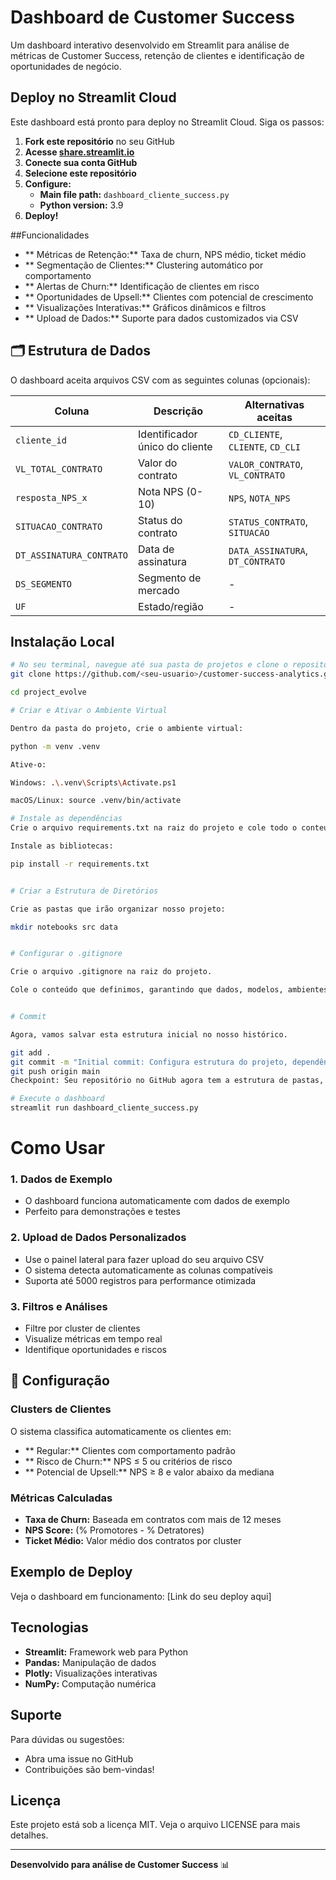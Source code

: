 #  Dashboard de Customer Success

Um dashboard interativo desenvolvido em Streamlit para análise de métricas de Customer Success, retenção de clientes e identificação de oportunidades de negócio.

##  Deploy no Streamlit Cloud

Este dashboard está pronto para deploy no Streamlit Cloud. Siga os passos:

1. **Fork este repositório** no seu GitHub
2. **Acesse [share.streamlit.io](https://share.streamlit.io)**
3. **Conecte sua conta GitHub**
4. **Selecione este repositório**
5. **Configure:**
   - **Main file path:** `dashboard_cliente_success.py`
   - **Python version:** 3.9
6. **Deploy!**



##Funcionalidades

- ** Métricas de Retenção:** Taxa de churn, NPS médio, ticket médio
- ** Segmentação de Clientes:** Clustering automático por comportamento
- ** Alertas de Churn:** Identificação de clientes em risco
- ** Oportunidades de Upsell:** Clientes com potencial de crescimento
- ** Visualizações Interativas:** Gráficos dinâmicos e filtros
- ** Upload de Dados:** Suporte para dados customizados via CSV

## 🗂 Estrutura de Dados

O dashboard aceita arquivos CSV com as seguintes colunas (opcionais):

| Coluna | Descrição | Alternativas aceitas |
|--------|-----------|---------------------|
| `cliente_id` | Identificador único do cliente | `CD_CLIENTE`, `CLIENTE`, `CD_CLI` |
| `VL_TOTAL_CONTRATO` | Valor do contrato | `VALOR_CONTRATO`, `VL_CONTRATO` |
| `resposta_NPS_x` | Nota NPS (0-10) | `NPS`, `NOTA_NPS` |
| `SITUACAO_CONTRATO` | Status do contrato | `STATUS_CONTRATO`, `SITUACAO` |
| `DT_ASSINATURA_CONTRATO` | Data de assinatura | `DATA_ASSINATURA`, `DT_CONTRATO` |
| `DS_SEGMENTO` | Segmento de mercado | - |
| `UF` | Estado/região | - |

##  Instalação Local

```bash
# No seu terminal, navegue até sua pasta de projetos e clone o repositório:
git clone https://github.com/<seu-usuario>/customer-success-analytics.git](https://github.com/seu-usuario/project_evolve.git

cd project_evolve

# Criar e Ativar o Ambiente Virtual

Dentro da pasta do projeto, crie o ambiente virtual:

python -m venv .venv

Ative-o:

Windows: .\.venv\Scripts\Activate.ps1

macOS/Linux: source .venv/bin/activate

# Instale as dependências
Crie o arquivo requirements.txt na raiz do projeto e cole todo o conteúdo que definimos anteriormente.

Instale as bibliotecas:

pip install -r requirements.txt


# Criar a Estrutura de Diretórios

Crie as pastas que irão organizar nosso projeto:

mkdir notebooks src data


# Configurar o .gitignore

Crie o arquivo .gitignore na raiz do projeto.

Cole o conteúdo que definimos, garantindo que dados, modelos, ambientes virtuais e caches sejam ignorados. 


# Commit 

Agora, vamos salvar esta estrutura inicial no nosso histórico.

git add .
git commit -m "Initial commit: Configura estrutura do projeto, dependências e gitignore"
git push origin main
Checkpoint: Seu repositório no GitHub agora tem a estrutura de pastas, o requirements.txt e o .gitignore.

# Execute o dashboard
streamlit run dashboard_cliente_success.py
```

# Como Usar

### 1. **Dados de Exemplo**
- O dashboard funciona automaticamente com dados de exemplo
- Perfeito para demonstrações e testes

### 2. **Upload de Dados Personalizados**
- Use o painel lateral para fazer upload do seu arquivo CSV
- O sistema detecta automaticamente as colunas compatíveis
- Suporta até 5000 registros para performance otimizada

### 3. **Filtros e Análises**
- Filtre por cluster de clientes
- Visualize métricas em tempo real
- Identifique oportunidades e riscos

## 🔧 Configuração

### Clusters de Clientes
O sistema classifica automaticamente os clientes em:

- ** Regular:** Clientes com comportamento padrão
- ** Risco de Churn:** NPS ≤ 5 ou critérios de risco
- ** Potencial de Upsell:** NPS ≥ 8 e valor abaixo da mediana

### Métricas Calculadas
- **Taxa de Churn:** Baseada em contratos com mais de 12 meses
- **NPS Score:** (% Promotores - % Detratores)
- **Ticket Médio:** Valor médio dos contratos por cluster

##  Exemplo de Deploy

Veja o dashboard em funcionamento: [Link do seu deploy aqui]

##  Tecnologias

- **Streamlit:** Framework web para Python
- **Pandas:** Manipulação de dados
- **Plotly:** Visualizações interativas
- **NumPy:** Computação numérica

##  Suporte

Para dúvidas ou sugestões:
- Abra uma issue no GitHub
- Contribuições são bem-vindas!

##  Licença

Este projeto está sob a licença MIT. Veja o arquivo LICENSE para mais detalhes.

---

**Desenvolvido para análise de Customer Success** 📊 
